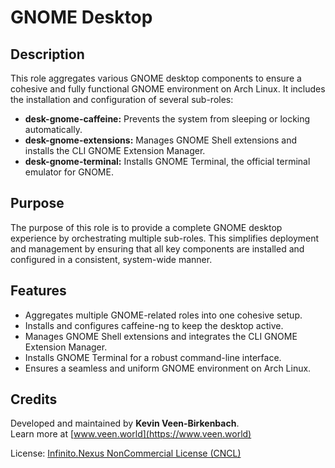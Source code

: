 # GNOME Desktop

## Description

This role aggregates various GNOME desktop components to ensure a cohesive and fully functional GNOME environment on Arch Linux. It includes the installation and configuration of several sub-roles:
- **desk-gnome-caffeine:** Prevents the system from sleeping or locking automatically.
- **desk-gnome-extensions:** Manages GNOME Shell extensions and installs the CLI GNOME Extension Manager.
- **desk-gnome-terminal:** Installs GNOME Terminal, the official terminal emulator for GNOME.

## Purpose

The purpose of this role is to provide a complete GNOME desktop experience by orchestrating multiple sub-roles. This simplifies deployment and management by ensuring that all key components are installed and configured in a consistent, system-wide manner.

## Features

- Aggregates multiple GNOME-related roles into one cohesive setup.
- Installs and configures caffeine-ng to keep the desktop active.
- Manages GNOME Shell extensions and integrates the CLI GNOME Extension Manager.
- Installs GNOME Terminal for a robust command-line interface.
- Ensures a seamless and uniform GNOME environment on Arch Linux.

## Credits

Developed and maintained by **Kevin Veen-Birkenbach**.  
Learn more at [www.veen.world](https://www.veen.world)

License: [Infinito.Nexus NonCommercial License (CNCL)](https://s.infinito.nexus/license)